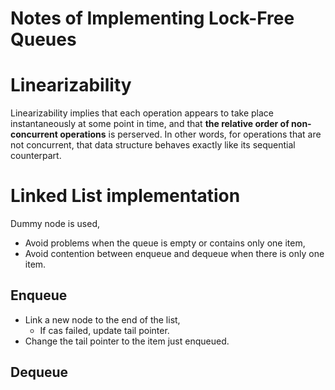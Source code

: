 # Notes of Implementing Lock-Free Queues

# Linearizability

Linearizability implies that each operation appears to take place instantaneously at some point in time, and that **the relative order of non-concurrent operations** is perserved. In other words, for operations that are not concurrent, that data structure behaves exactly like its sequential counterpart.

# Linked List implementation

Dummy node is used,

* Avoid problems when the queue is empty or contains only one item,
* Avoid contention between enqueue and dequeue when there is only one item.

## Enqueue

* Link a new node to the end of the list,
    * If cas failed, update tail pointer.
* Change the tail pointer to the item just enqueued.

## Dequeue